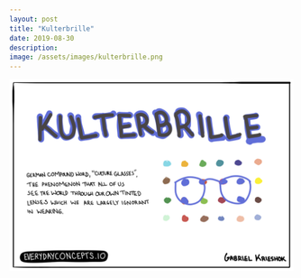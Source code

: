 ```yaml
---
layout: post
title: "Kulterbrille"
date: 2019-08-30
description: 
image: /assets/images/kulterbrille.png
---
```


![Kulterbrille](/assets/images/kulterbrille.png)